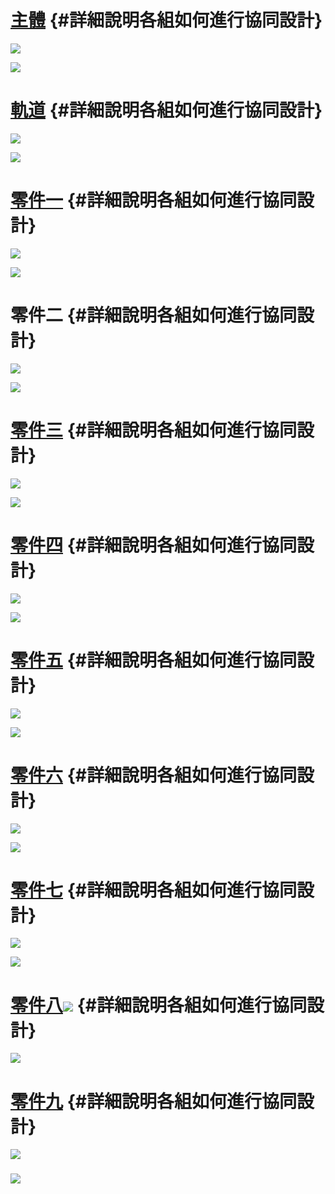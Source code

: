 # [主體](https://cad.onshape.com/documents/fd2e1da5dfaac95517ebe51a/w/8b127e008c97ae8c602e9d9a/e/0c3ae28f4ab9c66e72788354) {#詳細說明各組如何進行協同設計}

![](/assets/chrome_2018-04-22_18-11-52.png)

![](/assets/主體工程圖.jpg)

# [軌道](https://cad.onshape.com/documents/29c4be646e6cf783885aebbe/w/19fe828a65d7dfc24cc8c25d/e/7debc0beca4d0847e92a286b) {#詳細說明各組如何進行協同設計}

![](/assets/chrome_2018-04-22_18-10-53.png)

![](/assets/未命名.jpg)

# [零件一](https://cad.onshape.com/documents/fd2e1da5dfaac95517ebe51a/w/8b127e008c97ae8c602e9d9a/e/0c3ae28f4ab9c66e72788354) {#詳細說明各組如何進行協同設計}

![](/assets/chrome_2018-04-22_18-12-09.png)

![](/assets/零件一工程圖.jpg)

# 零件二 {#詳細說明各組如何進行協同設計}

![](/assets/零件二.jpg)

![](/assets/零件二工程圖.jpg)

# [零件三](https://cad.onshape.com/documents/fd2e1da5dfaac95517ebe51a/w/8b127e008c97ae8c602e9d9a/e/0c3ae28f4ab9c66e72788354) {#詳細說明各組如何進行協同設計}

![](/assets/chrome_2018-04-22_18-12-19.png)

![](/assets/零件三工程圖.jpg)

# [零件四](https://cad.onshape.com/documents/fd2e1da5dfaac95517ebe51a/w/8b127e008c97ae8c602e9d9a/e/0c3ae28f4ab9c66e72788354) {#詳細說明各組如何進行協同設計}

![](/assets/chrome_2018-04-22_18-12-43.png)

![](/assets/零件四工程圖.jpg)

# [零件五](https://cad.onshape.com/documents/fd2e1da5dfaac95517ebe51a/w/8b127e008c97ae8c602e9d9a/e/0c3ae28f4ab9c66e72788354) {#詳細說明各組如何進行協同設計}

![](/assets/chrome_2018-04-22_18-12-55.png)

![](/assets/零件五工程圖.jpg)

# [零件六](https://cad.onshape.com/documents/fd2e1da5dfaac95517ebe51a/w/8b127e008c97ae8c602e9d9a/e/0c3ae28f4ab9c66e72788354) {#詳細說明各組如何進行協同設計}

![](/assets/chrome_2018-04-22_18-13-06.png)

![](/assets/零件六工程圖.jpg)

# [零件七](https://cad.onshape.com/documents/fd2e1da5dfaac95517ebe51a/w/8b127e008c97ae8c602e9d9a/e/0c3ae28f4ab9c66e72788354) {#詳細說明各組如何進行協同設計}

![](/assets/chrome_2018-04-22_18-13-23.png)

![](/assets/零件七工程圖.jpg)

# [零件八![](/assets/chrome_2018-04-22_18-13-32.png)](https://cad.onshape.com/documents/fd2e1da5dfaac95517ebe51a/w/8b127e008c97ae8c602e9d9a/e/0c3ae28f4ab9c66e72788354) {#詳細說明各組如何進行協同設計}

![](/assets/零件八工程圖.jpg)

# [零件九](https://cad.onshape.com/documents/fd2e1da5dfaac95517ebe51a/w/8b127e008c97ae8c602e9d9a/e/0c3ae28f4ab9c66e72788354) {#詳細說明各組如何進行協同設計}

![](/assets/chrome_2018-04-22_18-13-43.png)

### ![](/assets/零件九工程圖.jpg)

### 



